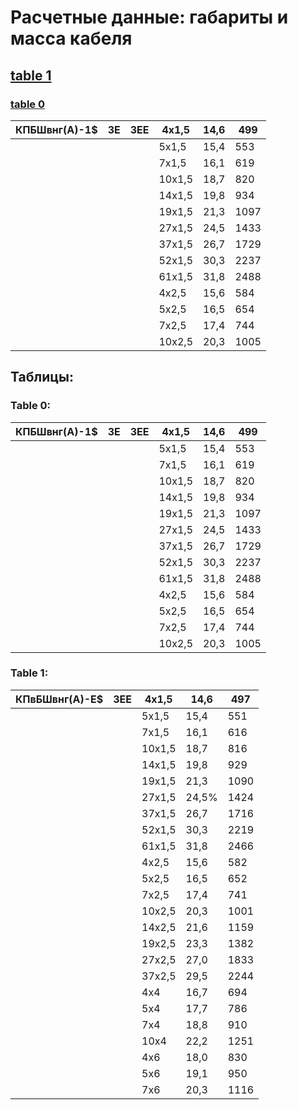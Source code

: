 # Расчетные данные: габариты и масса кабеля

## [table 1](#6befa210-d477-4dcb-8010-62e9ff1f4917)

### [table 0](#16561537-b77b-4a9b-898f-a629b612b709)
| КПБШвнг(А)-1$ | ЗЕ | ЗЕЕ | 4x1,5 | 14,6 | 499 |
| --- | --- | --- | --- | --- | --- |
|  |  |  | 5x1,5 | 15,4 | 553 |
|  |  |  | 7x1,5 | 16,1 | 619 |
|  |  |  | 10x1,5 | 18,7 | 820 |
|  |  |  | 14x1,5 | 19,8 | 934 |
|  |  |  | 19x1,5 | 21,3 | 1097 |
|  |  |  | 27x1,5 | 24,5 | 1433 |
|  |  |  | 37x1,5 | 26,7 | 1729 |
|  |  |  | 52x1,5 | 30,3 | 2237 |
|  |  |  | 61х1,5 | 31,8 | 2488 |
|  |  |  | 4х2,5 | 15,6 | 584 |
|  |  |  | 5х2,5 | 16,5 | 654 |
|  |  |  | 7x2,5 | 17,4 | 744 |
|  |  |  | 10x2,5 | 20,3 | 1005 |

## Таблицы:

### Table 0:
| КПБШвнг(А)-1$ | ЗЕ | ЗЕЕ | 4x1,5 | 14,6 | 499 |
| --- | --- | --- | --- | --- | --- |
|  |  |  | 5x1,5 | 15,4 | 553 |
|  |  |  | 7x1,5 | 16,1 | 619 |
|  |  |  | 10x1,5 | 18,7 | 820 |
|  |  |  | 14x1,5 | 19,8 | 934 |
|  |  |  | 19x1,5 | 21,3 | 1097 |
|  |  |  | 27x1,5 | 24,5 | 1433 |
|  |  |  | 37x1,5 | 26,7 | 1729 |
|  |  |  | 52x1,5 | 30,3 | 2237 |
|  |  |  | 61х1,5 | 31,8 | 2488 |
|  |  |  | 4х2,5 | 15,6 | 584 |
|  |  |  | 5х2,5 | 16,5 | 654 |
|  |  |  | 7x2,5 | 17,4 | 744 |
|  |  |  | 10x2,5 | 20,3 | 1005 |

### Table 1:
| КПвБШвнг(А)-Е$ | ЗЕЕ | 4х1,5 | 14,6 | 497 |
| --- | --- | --- | --- | --- |
|  |  | 5x1,5 | 15,4 | 551 |
|  |  | 7x1,5 | 16,1 | 616 |
|  |  | 10x1,5 | 18,7 | 816 |
|  |  | 14x1,5 | 19,8 | 929 |
|  |  | 19x1,5 | 21,3 | 1090 |
|  |  | 27x1,5 | 24,5% | 1424 |
|  |  | 37x1,5 | 26,7 | 1716 |
|  |  | 52x1,5 | 30,3 | 2219 |
|  |  | 61x1,5 | 31,8 | 2466 |
|  |  | 4x2,5 | 15,6 | 582 |
|  |  | 5x2,5 | 16,5 | 652 |
|  |  | 7x2,5 | 17,4 | 741 |
|  |  | 10x2,5 | 20,3 | 1001 |
|  |  | 14x2,5 | 21,6 | 1159 |
|  |  | 19х2,5 | 23,3 | 1382 |
|  |  | 27x2,5 | 27,0 | 1833 |
|  |  | 37x2,5 | 29,5 | 2244 |
|  |  | 4х4 | 16,7 | 694 |
|  |  | 5х4 | 17,7 | 786 |
|  |  | 7x4 | 18,8 | 910 |
|  |  | 10x4 | 22,2 | 1251 |
|  |  | 4х6 | 18,0 | 830 |
|  |  | 5x6 | 19,1 | 950 |
|  |  | 7x6 | 20,3 | 1116 |